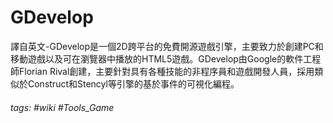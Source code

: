 # GDevelop
譯自英文-GDevelop是一個2D跨平台的免費開源遊戲引擎，主要致力於創建PC和移動遊戲以及可在瀏覽器中播放的HTML5遊戲。GDevelop由Google的軟件工程師Florian Rival創建，主要針對具有各種技能的非程序員和遊戲開發人員，採用類似於Construct和Stencyl等引擎的基於事件的可視化編程。


###### tags: #wiki #Tools_Game